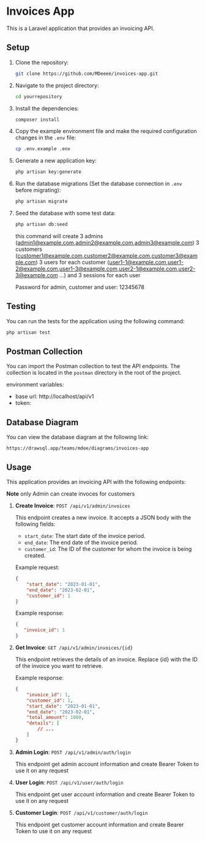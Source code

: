 # Invoices App

This is a Laravel application that provides an invoicing API.

## Setup

1. Clone the repository:
    ```bash
    git clone https://github.com/MDeeee/invoices-app.git
    ```
2. Navigate to the project directory:
    ```bash
    cd yourrepository
    ```
3. Install the dependencies:
    ```bash
    composer install
    ```
4. Copy the example environment file and make the required configuration changes in the `.env` file:
    ```bash
    cp .env.example .env
    ```
5. Generate a new application key:
    ```bash
    php artisan key:generate
    ```
6. Run the database migrations (Set the database connection in `.env` before migrating):
    ```bash
    php artisan migrate
    ```
7. Seed the database with some test data:
    ```bash
    php artisan db:seed
    ```
    this command will create 
    3 admins (admin1@example.com,admin2@example.com,admin3@example.com) 
    3 customers (customer1@example.com,customer2@example.com,customer3@example.com)
    3 users for each customer (user1-1@example.com,user1-2@example.com,user1-3@example.com,user2-1@example.com,user2-3@example.com ...)
    and 3 sessions for each user

    Password for admin, customer and user: 12345678 

## Testing

You can run the tests for the application using the following command:

```bash
php artisan test
```

## Postman Collection

You can import the Postman collection to test the API endpoints. The collection is located in the `postman` directory in the root of the project.

environment variables:
- base url: http://localhost/api/v1
- token:

## Database Diagram

You can view the database diagram at the following link:

`https://drawsql.app/teams/mdee/diagrams/invoices-app`


## Usage

This application provides an invoicing API with the following endpoints:

**Note** only Admin can create invoces for customers

1. **Create Invoice**: `POST /api/v1/admin/invoices`

   This endpoint creates a new invoice. It accepts a JSON body with the following fields:

   - `start_date`: The start date of the invoice period.
   - `end_date`: The end date of the invoice period.
   - `customer_id`: The ID of the customer for whom the invoice is being created.

   Example request:

   ```json
   {
       "start_date": "2023-01-01",
       "end_date": "2023-02-01",
       "customer_id": 1
   }
   ```

   Example response:

    ```json
   {
       "invoice_id": 1
   }
   ```

2. **Get  Invoice**: `GET /api/v1/admin/invoices/{id}`

   This endpoint retrieves the details of an invoice. Replace {id} with the ID of the invoice you want to retrieve.

   Example response:
   
    ```json
   {
        "invoice_id": 1,
        "customer_id": 1,
        "start_date": "2023-01-01",
        "end_date": "2023-02-01",
        "total_amount": 1000,
        "details": [
            // ...
        ]
   }
   ```

3. **Admin Login**: `POST /api/v1/admin/auth/login`

    This endpoint get admin account information and create Bearer Token to use it on any request

4. **User Login**: `POST /api/v1/user/auth/login`

    This endpoint get user account information and create Bearer Token to use it on any request

5. **Customer Login**: `POST /api/v1/customer/auth/login`

    This endpoint get customer account information and create Bearer Token to use it on any request
